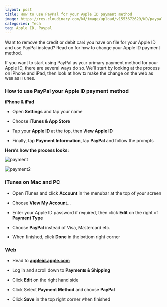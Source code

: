 ```yaml
---
layout: post
title: How to use PayPal for your Apple ID payment method
image: https://res.cloudinary.com/kd/image/upload/v1553672629/KD/paypal-logo.jpg
categories: Tech
tag: Apple ID, Paypal
---
```


Want to remove the credit or debit card you have on file for your Apple ID and use PayPal instead? Read on for how to change your Apple ID payment method.

If you want to start using PayPal as your primary payment method for your Apple ID, there are several ways do so. We’ll start by looking at the process on iPhone and iPad, then look at how to make the change on the web as well as iTunes.

### How to use PayPal your Apple ID payment method

 **iPhone & iPad**
 
* Open **Settings** and tap your name

* Choose **iTunes & App Store**

* Tap your **Apple ID** at the top, then **View Apple ID**

* Finally, tap **Payment Information,** tap **PayPal** and follow the prompts

**Here’s how the process looks:**

  ![payment](https://res.cloudinary.com/kd/image/upload/v1553672633/KD/Apple-ID-payment-method-1.jpg)
  
  ![payment2](https://res.cloudinary.com/kd/image/upload/v1553672642/KD/Apple-ID-payment-to-Paypal.png)
  
### iTunes on Mac and PC

* Open iTunes and click **Account** in the menubar at the top of your screen

* Choose **View My Accoun**t…

* Enter your Apple ID password if required, then click **Edit** on the right of **Payment Type**

* Choose **PayPal** instead of Visa, Mastercard etc.

* When finished, click **Done** in the bottom right corner

### Web

* Head to **[appleid.apple.com](https://appleid.apple.com/#!&page=signin)**

* Log in and scroll down to **Payments & Shipping**

* Click **Edit** on the right hand side

* Click Select **Payment Method** and choose **PayPal**

* Click **Save** in the top right corner when finished
